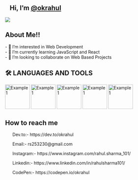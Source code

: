 <h2>  <img src="https://raw.githubusercontent.com/TheDudeThatCode/TheDudeThatCode/master/Assets/Hi.gif" width="10px" />  Hi, I’m <a href="https://github.com/okrahul"> @okrahul </a></h2>
 
<img src= "https://readme-typing-svg.herokuapp.com?size=25&color=F7294E&lines=Learner;A+Developer;Open-Source+Enthusiast;JavaScript+Lover" />
<h2>About Me!! </h2>
 - 👀 I’m interested in Web Development <br>
- 🌱 I’m currently learning JavaScript and React<br>
- 💞️ I’m looking to collaborate on Web Based Projects<br>
 <h2>🛠  LANGUAGES AND TOOLS</h2>
 <img src="https://camo.githubusercontent.com/d42cacdb5af23f041efb7780aef6b49ac733623684a97a87b000a0821692fee9/68747470733a2f2f696d672e736869656c64732e696f2f62616467652f68746d6c2532302d2532334533344632362e7376673f267374796c653d666f722d7468652d6261646765266c6f676f3d68746d6c35266c6f676f436f6c6f723d7768697465" alt="Example1" width="80px" > <img src="https://camo.githubusercontent.com/e6b67b27998fca3bccf4c0ee479fc8f9de09d91f389cccfbe6cb1e29c10cfbd7/68747470733a2f2f696d672e736869656c64732e696f2f62616467652f637373332d2532333135373242362e7376673f7374796c653d666f722d7468652d6261646765266c6f676f3d63737333266c6f676f436f6c6f723d7768697465" alt="Example1" width="80px" > 
  
  <img src="https://camo.githubusercontent.com/aeddc848275a1ffce386dc81c04541654ca07b2c43bbb8ad251085c962672aea/68747470733a2f2f696d672e736869656c64732e696f2f62616467652f6a6176617363726970742d2532333332333333302e7376673f7374796c653d666f722d7468652d6261646765266c6f676f3d6a617661736372697074266c6f676f436f6c6f723d253233463744463145" alt="Example1" width="80px" > 
  
  <img src="https://camo.githubusercontent.com/ec0d32e85caf4723d5182a75338c89f85a2c3679aed0c46c9ee9fd1c8dc2a316/68747470733a2f2f696d672e736869656c64732e696f2f62616467652f6769742d2532334630353033332e7376673f7374796c653d666f722d7468652d6261646765266c6f676f3d676974266c6f676f436f6c6f723d7768697465" alt="Example1" width="80px" > 
  
  <img src="https://computingforgeeks.com/wp-content/uploads/2021/06/Hire-React-JS-Developers.png?ezimgfmt=ng%3Awebp%2Fngcb23%2Frs%3Adevice%2Frscb23-1" alt="Example1" width="80px" > 
  

<h2> How to reach me </h2>
<ul> Dev.to:- https://dev.to/okrahul  </ul>
<ul> Email:- rs253230@gmail.com  </ul>
<ul> Instagram:- https://www.instagram.com/rahul.sharma_101/</ul>
<ul> Linkedin:- https://www.linkedin.com/in/rahulsharma101/ </ul>
<ul> CodePen:- https://codepen.io/okrahul </ul>
